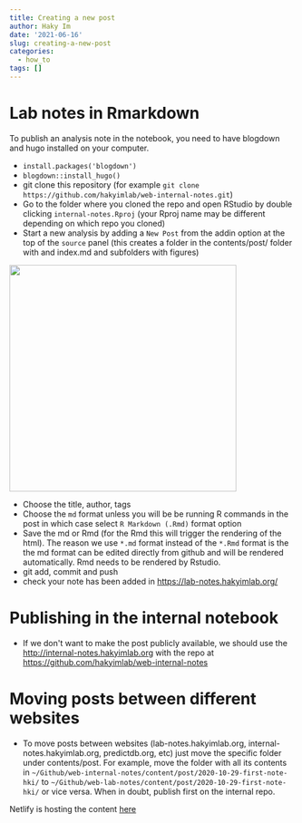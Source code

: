 ```yaml
---
title: Creating a new post
author: Haky Im
date: '2021-06-16'
slug: creating-a-new-post
categories:
  - how_to
tags: []
---
```


# Lab notes in Rmarkdown

To publish an analysis note in the notebook, you need to have blogdown and hugo installed on your computer. 
- `install.packages('blogdown') `
- `blogdown::install_hugo()`
- git clone this repository (for example `git clone https://github.com/hakyimlab/web-internal-notes.git`)
- Go to the folder where you cloned the repo and open RStudio by double clicking `internal-notes.Rproj` (your Rproj name may be different depending on which repo you cloned)
- Start a new analysis by adding a `New Post` from the addin option at the top of the `source` panel (this creates a folder in the contents/post/ folder with and index.md and subfolders with figures)

<img src=https://github.com/hakyimlab/web-lab-notes/blob/master/static/new-post-addin.png width="400x"> 

- Choose the title, author, tags
- Choose the `md` format unless you will be be running R commands in the post in which case select `R Markdown (.Rmd)` format option
- Save the md or Rmd (for the Rmd this will trigger the rendering of the html). The reason we use `*.md` format instead of the `*.Rmd` format is the the md format can be edited directly from github and will be rendered automatically. Rmd needs to be rendered by Rstudio.
- git add, commit and push
- check your note has been added in https://lab-notes.hakyimlab.org/

# Publishing in the internal notebook
- If we don't want to make the post publicly available, we should use the http://internal-notes.hakyimlab.org with the repo at https://github.com/hakyimlab/web-internal-notes

# Moving posts between different websites 
- To move posts between websites (lab-notes.hakyimlab.org, internal-notes.hakyimlab.org, predictdb.org, etc) just move the specific folder under contents/post. For example, move the folder with all its contents in `~/Github/web-internal-notes/content/post/2020-10-29-first-note-hki/` to `~/Github/web-lab-notes/content/post/2020-10-29-first-note-hki/` or vice versa. When in doubt, publish first on the internal repo.



Netlify is hosting the content  [here](https://internal-notes.hakyimlab.org) <!-- (or  [here](https://web-internal-notes-hakyimlab.netlify.app) ) -->
